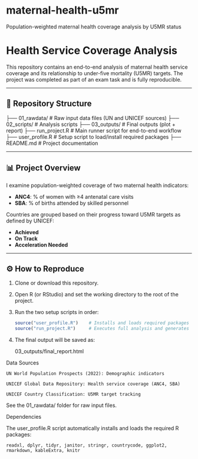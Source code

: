 # maternal-health-u5mr
Population-weighted maternal health coverage analysis by U5MR status

# Health Service Coverage Analysis

This repository contains an end-to-end analysis of maternal health service coverage and its relationship to under-five mortality (U5MR) targets. The project was completed as part of an exam task and is fully reproducible.

---

## 📁 Repository Structure

├── 01_rawdata/ # Raw input data files (UN and UNICEF sources)
├── 02_scripts/ # Analysis scripts
├── 03_outputs/ # Final outputs (plot + report)
├── run_project.R # Main runner script for end-to-end workflow
├── user_profile.R # Setup script to load/install required packages
├── README.md # Project documentation


---

## 📊 Project Overview

I examine population-weighted coverage of two maternal health indicators:
- **ANC4**: % of women with ≥4 antenatal care visits
- **SBA**: % of births attended by skilled personnel

Countries are grouped based on their progress toward U5MR targets as defined by UNICEF:
- **Achieved**
- **On Track**
- **Acceleration Needed**

---

## ⚙️ How to Reproduce

1. Clone or download this repository.
2. Open R (or RStudio) and set the working directory to the root of the project.
3. Run the two setup scripts in order:
   ```r
   source("user_profile.R")    # Installs and loads required packages
   source("run_project.R")     # Executes full analysis and generates report

4. The final output will be saved as:

    03_outputs/final_report.html


Data Sources

    UN World Population Prospects (2022): Demographic indicators

    UNICEF Global Data Repository: Health service coverage (ANC4, SBA)

    UNICEF Country Classification: U5MR target tracking

See the 01_rawdata/ folder for raw input files.

Dependencies

The user_profile.R script automatically installs and loads the required R packages:

    readxl, dplyr, tidyr, janitor, stringr, countrycode, ggplot2, rmarkdown, kableExtra, knitr

